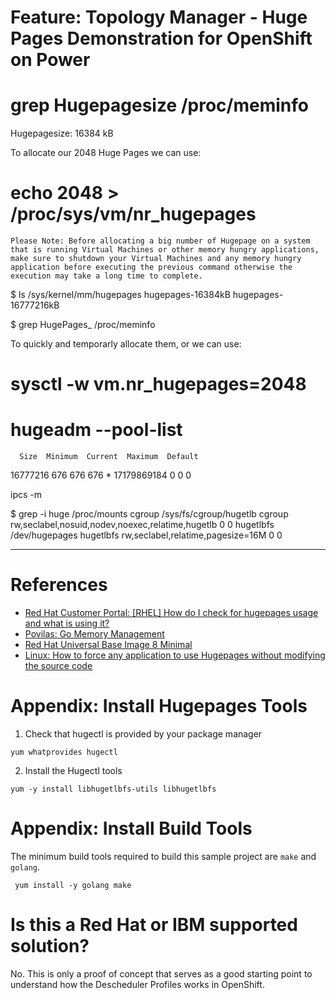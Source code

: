 # Feature: Topology Manager - Huge Pages Demonstration for OpenShift on Power


# grep Hugepagesize /proc/meminfo
Hugepagesize:      16384 kB


To allocate our 2048 Huge Pages we can use:

# echo 2048 > /proc/sys/vm/nr_hugepages

    Please Note: Before allocating a big number of Hugepage on a system that is running Virtual Machines or other memory hungry applications, make sure to shutdown your Virtual Machines and any memory hungry application before executing the previous command otherwise the execution may take a long time to complete.

$ ls /sys/kernel/mm/hugepages
hugepages-16384kB  hugepages-16777216kB


$ grep HugePages_ /proc/meminfo


To quickly and temporarly allocate them, or we can use:

# sysctl -w vm.nr_hugepages=2048


# hugeadm --pool-list
      Size  Minimum  Current  Maximum  Default
  16777216      676      676      676        *
17179869184        0        0        0         

ipcs -m

$ grep -i huge /proc/mounts
cgroup /sys/fs/cgroup/hugetlb cgroup rw,seclabel,nosuid,nodev,noexec,relatime,hugetlb 0 0
hugetlbfs /dev/hugepages hugetlbfs rw,seclabel,relatime,pagesize=16M 0 0

<hr>

# References

- [Red Hat Customer Portal: [RHEL] How do I check for hugepages usage and what is using it?](https://access.redhat.com/solutions/320303)
- [Povilas: Go Memory Management](https://povilasv.me/go-memory-management/)
- [Red Hat Universal Base Image 8 Minimal](https://catalog.redhat.com/software/containers/ubi8/ubi-minimal/5c359a62bed8bd75a2c3fba8?architecture=ppc64le&container-tabs=gti)
- [Linux: How to force any application to use Hugepages without modifying the source code](https://paolozaino.wordpress.com/2016/10/02/how-to-force-any-linux-application-to-use-hugepages-without-modifying-the-source-code/)

# Appendix: Install Hugepages Tools

1. Check that hugectl is provided by your package manager

```
yum whatprovides hugectl
```

2. Install the Hugectl tools

```
yum -y install libhugetlbfs-utils libhugetlbfs
```

# Appendix: Install Build Tools

The minimum build tools required to build this sample project are `make` and `golang`.

```
 yum install -y golang make
```

# Is this a Red Hat or IBM supported solution?

No. This is only a proof of concept that serves as a good starting point to understand how the Descheduler Profiles works in OpenShift.